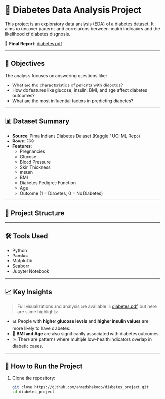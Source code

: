 # 💉 Diabetes Data Analysis Project

This project is an exploratory data analysis (EDA) of a diabetes dataset. It aims to uncover patterns and correlations between health indicators and the likelihood of diabetes diagnosis.

📄 **Final Report**: [diabetes.pdf](./diabetes.pdf)

---

## 📌 Objectives

The analysis focuses on answering questions like:

- What are the characteristics of patients with diabetes?
- How do features like glucose, insulin, BMI, and age affect diabetes outcomes?
- What are the most influential factors in predicting diabetes?

---

## 📊 Dataset Summary

- **Source**: Pima Indians Diabetes Dataset (Kaggle / UCI ML Repo)
- **Rows**: 768
- **Features**:
  - Pregnancies
  - Glucose
  - Blood Pressure
  - Skin Thickness
  - Insulin
  - BMI
  - Diabetes Pedigree Function
  - Age
  - Outcome (1 = Diabetes, 0 = No Diabetes)

---

## 📁 Project Structure

---

## 🛠️ Tools Used

- Python
- Pandas
- Matplotlib
- Seaborn
- Jupyter Notebook

---

## 📈 Key Insights

> Full visualizations and analysis are available in [diabetes.pdf](./diabetes.pdf), but here are some highlights:

- 📊 People with **higher glucose levels** and **higher insulin values** are more likely to have diabetes.
- 🧮 **BMI and Age** are also significantly associated with diabetes outcomes.
- 📉 There are patterns where multiple low-health indicators overlap in diabetic cases.

---

## 🚀 How to Run the Project

1. Clone the repository:
   ```bash
   git clone https://github.com/ahmedshekooo/diabetes_project.git
   cd diabetes_project
